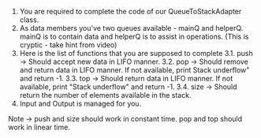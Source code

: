1. You are required to complete the code of our QueueToStackAdapter class. 
2. As data members you've two queues available - mainQ and helperQ. mainQ is to contain data and helperQ is to assist in operations. (This is cryptic - take hint from video)
3. Here is the list of functions that you are supposed to complete
     3.1. push -> Should accept new data in LIFO manner.
     3.2. pop -> Should remove and return data in LIFO manner. If not available, print 
      Stack underflow" and return -1.
     3.3. top -> Should return data in LIFO manner. If not available, print "Stack 
     underflow" and return -1.
     3.4. size -> Should return the number of elements available in the stack.
4. Input and Output is managed for you.

Note -> push and size should work in constant time. pop and top should work in linear time.

